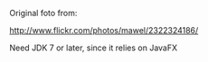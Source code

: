 
Original foto from: 

  http://www.flickr.com/photos/mawel/2322324186/

  
Need JDK 7 or later, since it relies on JavaFX